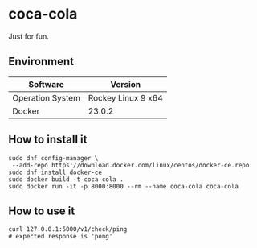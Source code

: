 # coca-cola

Just for fun.

## Environment

| Software         | Version            |
|------------------|--------------------|
| Operation System | Rockey Linux 9 x64 |
| Docker           | 23.0.2             |

## How to install it

```shell
sudo dnf config-manager \
 --add-repo https://download.docker.com/linux/centos/docker-ce.repo
sudo dnf install docker-ce
sudo docker build -t coca-cola .
sudo docker run -it -p 8000:8000 --rm --name coca-cola coca-cola
```

## How to use it

```shell
curl 127.0.0.1:5000/v1/check/ping
# expected response is 'pong'
```